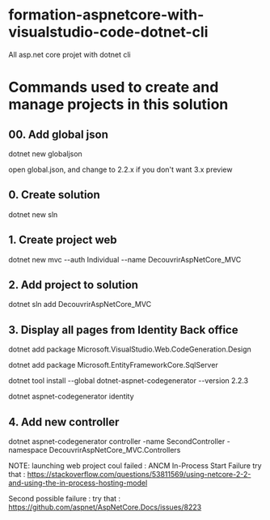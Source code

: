 # formation-aspnetcore-with-visualstudio-code-dotnet-cli
All asp.net core projet with dotnet cli


# Commands used to create and manage projects in this solution

## 00. Add global json
dotnet new globaljson 

open global.json, and change to 2.2.x if you don't want 3.x preview

## 0. Create solution
dotnet new sln

## 1. Create project web
dotnet new mvc --auth Individual --name DecouvrirAspNetCore_MVC

## 2. Add project to solution
dotnet sln add DecouvrirAspNetCore_MVC

## 3. Display all pages from Identity Back office
dotnet add package Microsoft.VisualStudio.Web.CodeGeneration.Design 

dotnet add package Microsoft.EntityFrameworkCore.SqlServer 

dotnet tool install --global dotnet-aspnet-codegenerator --version 2.2.3

dotnet aspnet-codegenerator identity

## 4. Add new controller
dotnet aspnet-codegenerator controller -name SecondController -namespace DecouvrirAspNetCore_MVC.Controllers

NOTE: launching web project coul failed : ANCM In-Process Start Failure
try that : https://stackoverflow.com/questions/53811569/using-netcore-2-2-and-using-the-in-process-hosting-model

Second possible failure : 
try that : https://github.com/aspnet/AspNetCore.Docs/issues/8223
